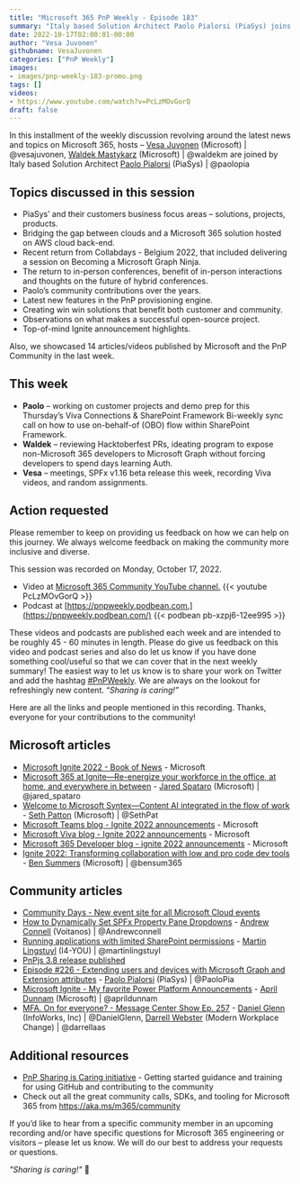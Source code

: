 ```yaml
---
title: "Microsoft 365 PnP Weekly - Episode 183"
summary: "Italy based Solution Architect Paolo Pialorsi (PiaSys) joins Microsoft’s Vesa Juvonen and Waldek Mastykarz in a discussion on the benefits of community, a Microsoft 365 solution hosted on AWS cloud and more. 14 articles/videos by Microsoft/Community are highlighted."
date: 2022-10-17T02:00:01-00:00
author: "Vesa Juvonen"
githubname: VesaJuvonen
categories: ["PnP Weekly"]
images:
- images/pnp-weekly-183-promo.png
tags: []
videos:
- https://www.youtube.com/watch?v=PcLzMOvGorQ
draft: false
---
```


In this installment of the weekly discussion revolving around the latest news and topics on Microsoft 365, hosts – [Vesa Juvonen](https://twitter.com/vesajuvonen) (Microsoft) \| @vesajuvonen, [Waldek Mastykarz](https://twitter.com/waldekm) (Microsoft) \| @waldekm are joined by Italy based Solution Architect [Paolo Pialorsi](https://twitter.com/paolopia) (PiaSys) \| @paolopia

## Topics discussed in this session

* PiaSys’ and their customers business focus areas – solutions, projects, products.
* Bridging the gap between clouds and a Microsoft 365 solution hosted on AWS cloud back-end.
* Recent return from Collabdays - Belgium 2022, that included delivering a session on Becoming a Microsoft Graph Ninja.
* The return to in-person conferences, benefit of in-person interactions and thoughts on the future of hybrid conferences.
* Paolo’s community contributions over the years.
* Latest new features in the PnP provisioning engine.
* Creating win win solutions that benefit both customer and community.
* Observations on what makes a successful open-source project.
* Top-of-mind Ignite announcement highlights.

Also, we showcased 14 articles/videos published by Microsoft and the PnP Community in the last week.

## This week

* **Paolo** – working on customer projects and demo prep for this Thursday’s Viva Connections & SharePoint Framework Bi-weekly sync call on how to use on-behalf-of (OBO) flow within SharePoint Framework.
* **Waldek** – reviewing Hacktoberfest PRs, ideating program to expose non-Microsoft 365 developers to Microsoft Graph without forcing developers to spend days learning Auth.
* **Vesa** – meetings, SPFx v1.16 beta release this week, recording Viva videos, and random assignments.

## Action requested

Please remember to keep on providing us feedback on how we can help on this journey. We always welcome feedback on making the community more inclusive and diverse.

This session was recorded on Monday, October 17, 2022.

*   Video at [Microsoft 365 Community YouTube channel.](https://aka.ms/m365pnp-videos)
    {{< youtube PcLzMOvGorQ >}}
*   Podcast at [https://pnpweekly.podbean.com.](https://pnpweekly.podbean.com/)
    {{< podbean pb-xzpj6-12ee995 >}}

These videos and podcasts are published each week and are intended to be roughly 45 - 60 minutes in length.  Please do give us feedback on this video and podcast series and also do let us know if you have done something cool/useful so that we can cover that in the next weekly summary! The easiest way to let us know is to share your work on Twitter and add the hashtag [#PnPWeekly](https://twitter.com/search?q=%23pnpweekly). We are always on the lookout for refreshingly new content. “_Sharing is caring!”_

Here are all the links and people mentioned in this recording. Thanks, everyone for your contributions to the community!

## Microsoft articles

* [Microsoft Ignite 2022 - Book of News](https://news.microsoft.com/ignite-2022-book-of-news/) - Microsoft
* [Microsoft 365 at Ignite—Re-energize your workforce in the office, at home, and everywhere in between](https://www.microsoft.com/microsoft-365/blog/2022/10/12/microsoft-365-at-ignite-re-energize-your-workforce-in-the-office-at-home-and-everywhere-in-between/) - [Jared Spataro](https://twitter.com/jared_spataro) (Microsoft) | @jared_spataro
* [Welcome to Microsoft Syntex—Content AI integrated in the flow of work](https://www.microsoft.com/microsoft-365/blog/2022/10/12/welcome-to-microsoft-syntexcontent-ai-integrated-in-the-flow-of-work/) - [Seth Patton](https://twitter.com/SethPat) (Microsoft) | @SethPat
* [Microsoft Teams blog - Ignite 2022 announcements](https://techcommunity.microsoft.com/t5/microsoft-teams-blog/bg-p/MicrosoftTeamsBlog) - Microsoft
* [Microsoft Viva blog - Ignite 2022 announcements](https://techcommunity.microsoft.com/t5/microsoft-viva-blog/bg-p/MicrosoftVivaBlog) - Microsoft
* [Microsoft 365 Developer blog - ignite 2022 announcements](https://devblogs.microsoft.com/microsoft365dev/) - Microsoft
* [Ignite 2022: Transforming collaboration with low and pro code dev tools](https://devblogs.microsoft.com/microsoft365dev/ignite-2022-transforming-collaboration-with-low-and-pro-code-dev-tools/) - [Ben Summers](https://twitter.com/bensum365) (Microsoft) | @bensum365

## Community articles

* [Community Days - New event site for all Microsoft Cloud events](https://communitydays.org/)
* [How to Dynamically Set SPFx Property Pane Dropdowns](https://www.voitanos.io/blog/sharepoint-framework-dynamic-property-pane-dropdown/) - [Andrew Connell](https://twitter.com/andrewconnell) (Voitanos) | @Andrewconnell
* [Running applications with limited SharePoint permissions](https://www.blimped.nl/running-application-with-limited-sharepoint-permissions/) - [Martin Lingstuyl](https://twitter.com/martinlingstuyl) (I4-YOU) | @martinlingstuyl
* [PnPjs 3.8 release published](https://twitter.com/m365pnpjs/status/1580954736723124226)
* [Episode #226 - Extending users and devices with Microsoft Graph and Extension attributes](https://www.youtube.com/watch?v=kBm-fjqg0PU) - [Paolo Pialorsi](https://twitter.com/PaoloPia) (PiaSys) | @PaoloPia
* [Microsoft Ignite - My favorite Power Platform Announcements](https://www.youtube.com/watch?v=hMAdr3BKIR8) - [April Dunnam](https://twitter.com/aprildunnam) (Microsoft) | @aprildunnam
* [MFA. On for everyone? - Message Center Show Ep. 257](https://regarding365.com/mfa-on-for-everyone-8f07246f6087) - [Daniel Glenn](https://twitter.com/DanielGlenn) (InfoWorks, Inc) | @DanielGlenn, [Darrell Webster](https://twitter.com/darrellaas) (Modern Workplace Change) | @darrellaas

## Additional resources

* [PnP Sharing is Caring initiative](https://aka.ms/sharing-is-caring) - Getting started guidance and training for using GitHub and contributing to the community
* Check out all the great community calls, SDKs, and tooling for Microsoft 365 from <https://aka.ms/m365/community>

If you’d like to hear from a specific community member in an upcoming recording and/or have specific questions for Microsoft 365 engineering or visitors – please let us know. We will do our best to address your requests or questions.

_"Sharing is caring!"_ 🧡
